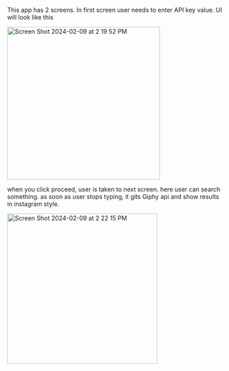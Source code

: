 This app has 2 screens. In first screen user needs to enter API key value. UI will look like this

<img width="355" alt="Screen Shot 2024-02-09 at 2 19 52 PM" src="https://github.com/sreekanth627/GiphySearch/assets/8690468/d72eb6ca-41a1-4ceb-8b56-0c5a1612f6a7">

when you click proceed, user is taken to next screen. here user can search something. as soon as user stops typing, it gits Giphy api and show results in instagram style.


<img width="349" alt="Screen Shot 2024-02-09 at 2 22 15 PM" src="https://github.com/sreekanth627/GiphySearch/assets/8690468/3b3ce31d-ecae-4e73-95ea-cb1555d88ddd">
